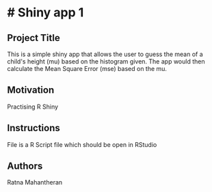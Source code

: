 # # Shiny app 1


## Project Title 
This is a simple shiny app that allows the user to guess the mean of a child's height (mu) based on the histogram given. The app would then calculate the Mean Square Error (mse) based on the mu.

## Motivation
Practising R Shiny

## Instructions
File is a R Script file which should be open in RStudio


## Authors
Ratna Mahantheran

